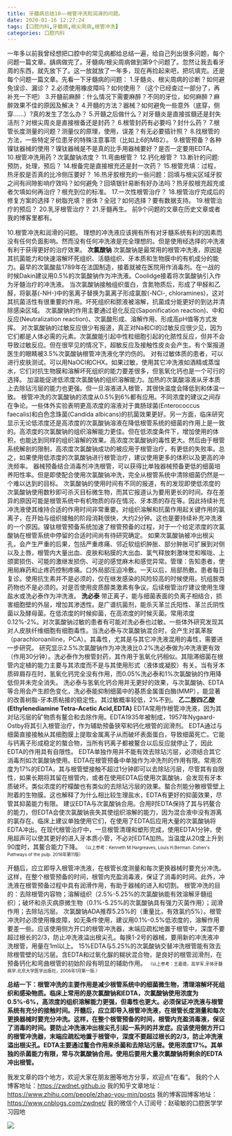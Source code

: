 ```yaml
---
title: 牙髓病总结10——根管冲洗和润滑的问题。
date: 2020-01-16 12:27:24
tags: [口腔内科,牙髓病,根尖周病,根管冲洗]
categories: 口腔内科
---
```

一年多以前我曾经想把口腔中的常见病都给总结一遍，给自己列出很多问题，每个问题一篇文章。龋病做完了。牙髓病/根尖周病做到第9个问题了。忽然让我去看牙周的东西，就先放下了。这一放就放了一年多，现在再捡起来吧，把坑填完。还是每个问题一篇文章。先看一下牙髓病的问题：
1.牙髓炎、根尖周病的诊断？如何避免误诊、漏诊？
2.必须使用橡皮障吗？如何使用？（这个已经查过一部分了，再补充一下吧）
3.开髓前麻醉：什么情况下需要麻醉？不同的牙位，如何麻醉？麻醉效果不佳的原因及解决？
4.开髓的方法？器械？如何避免一些意外（底穿，侧穿......）?真的发生了怎么办？
5.开髓之后做什么？对牙髓炎是直接拔髓还是封失活剂？对根尖周炎是直接根备还是封药？
6.根管封药有必要吗？封什么药？
7.根管长度测量的问题？测量仪的原理，使用，误差？有无必要插针照？
8.找根管的方法，一些特定牙位患牙的特殊注意事项（比如上6的MB2）。
9.根管预备？各种镍钛器械的使用？镍钛器械是不是真的比手用器械要好？是否一定要用EDTA。
10.根管冲洗用药？次氯酸钠浓度？
11.弯曲根管？
12.钙化根管？
13.断针的问题:预防，处理，预后？
14.根备完是直接根充还是封一次药？
15.根管充填：过程，热牙胶是否真的比冷侧压要好？
16.热牙胶根充的一些问题：回填与根尖区域牙胶之间有间隙影响疗效吗？如何避免？回填银针易断有好办法吗？热牙胶根充超充或者欠填如何再治疗？根充到位的标准。
17.一次性根管治疗？
18.根管治疗完成后的修复方案的选择？树脂充填？嵌体？全冠？如何选择？要有数据支持。
19.根管治疗的预后？
20.乳牙根管治疗？
21.牙髓再生。
前9个问题的文章在历史文章或者我的博客里都有。

10.根管冲洗和润滑的问题。
理想的冲洗液应该拥有所有对牙髓系统有利的因素而没有任何负面影响。然而没有任何冲洗液是完全理想的。但是使用经选择的冲洗液有利于获得更好的治疗效果。
**次氯酸钠**
次氯酸钠是最常用的根管冲洗液，原因是其抗菌能力和快速溶解坏死组织、活髓组织、牙本质和生物膜中的有机成分的能力。最早的次氯酸盐1789年在法国制造，接着就被在医院用作消毒剂。在一战的时候Dakin建议用0.5%的次氯酸钠作为冲洗液。Coolidge接着将次氯酸钠引入作为牙髓治疗的冲洗液。
当次氯酸钠接触组织蛋白，含氮物质后，形成了甲醛和乙醛，将氨基(-NH-)中的氢离子替换为氯离子形成氯胺(-NCl-, chloramines)，这对其抗菌活性有很重要的作用。坏死组织和脓液被溶解，抗菌成分能更好的到达并清除感染区域。
次氯酸钠的作用主要通过皂化反应(Saponification reaction)、中和反应(Neutralization reaction)、次氯酸形成、溶解作用、形成高pH值等方式发挥。
对次氯酸钠的过敏反应很少有报道，真正对Na和Cl的过敏反应很少见，因为它们都是人体必需的元素。次氯酸能引起中性粒细胞引起的化脓性反应，但并不会导致过敏反应。但在很罕见的情况下，超敏反应及接触性皮炎会产生。有个案报道医生的眼睛被3.5%次氯酸钠根管冲洗液化学灼伤的。
对有过敏体质的患者，可以进行皮肤测试。可以用NaOCl和CHX。如果过敏，使用其它冲洗液如酒精或蒸馏水，它们对抗生物膜和溶解坏死组织的能力要差很多，但氢氧化钙也是一个可行的选择。
加温能促进低浓度次氯酸钠的组织溶解能力。加热的次氯酸溶液从牙本质上去除玷污层的能力也更强。但一旦溶液进入根管，其很快温度会降低到和体温一致。
根管冲洗的次氯酸钠的浓度从0.5%到6%都有应用。不同浓度的建议之间存在争论。一些体外实验表明更高浓度的溶液对于粪肠球菌(Enterococcus faecalis)和白色念珠菌(Candida albicans)的抗菌效果更好。另一方面，临床研究显示无论低浓度还是高浓度的次氯酸钠溶液在降低根管系统的细菌的作用上是一致的。高浓度的次氯酸钠的组织溶解能力更佳。但在低浓度条件下，增加使用的体积，也能达到同样的组织溶解的效果。高浓度次氯酸钠的毒性更大。然后由于根管系统解剖的限制，高浓度次氯酸钠成功的被应用于根管治疗，有更低的失败率。总之，如果使用低浓度的次氯酸钠进行根管治疗，建议使用更多的体积以及更高的冲洗频率。
器械预备结合消毒剂冲洗根管，可以获得比单独器械预备更低的细菌培养阳性率。但是即使配合使用次氯酸钠冲洗，完全从根管系统中清除细菌仍然是一个难以达到的目标。
次氯酸钠的使用时间有不同的报道，有的发现即使低浓度的次氯酸钠使用数秒即可杀灭目标微生物，而其它报道认为要用更长的时间。存在差异的原因可能是根管系统中有机物质的存在情况、牙本质的存在等。因此持续补充冲洗液使其维持合适的作用时间非常重要。对组织溶解和抗菌作用起关键作用的氯离子，在开始与组织接触的阶段消耗很快，大约2分钟。这也是要持续补充冲洗液的一个原因。镍钛根管预备系统加速了根管预备的过程，对于一个给定浓度的次氯酸钠在根管系统中停留的合适时间尚有待研究确定。
如果次氯酸钠被冲出根尖孔，会产生严重的后果，包括严重疼痛、邻近软组织肿胀、部分肿胀可扩展到对侧以及上唇，根管内大量出血、皮肤和粘膜的大出血、氯气释放刺激味觉和喉咙、上颌窦损伤、可能的激继发损伤、可逆的感觉麻木和感觉异常。管理：告知患者，使用局麻药和止疼药控制疼痛。口外局部压迫冷敷。一天以后，局部热敷。患者每日复诊。使用抗生素并不是必须的，仅在继发感染的风险较高的时候使用。抗组胺类药物也不是必须的。对是否使用皮质醇类激素有争议。后续根管治疗建议使用生理盐水或洗必泰作为冲洗液。
**洗必泰**
带正离子，能与细菌表面的负离子相结合，损害细胞壁的外层，增加其渗透性。是广谱抗菌剂，能杀灭革兰氏阳性、革兰氏阴性菌以及酵母菌。在低浓度的时候抑菌，在高浓度的时候灭菌。常用浓度0.12%-2%。对次氯酸钠过敏的患者有可能对洗必泰也过敏。一些体外研究发现其对人皮肤纤维细胞有细胞毒性。当洗必泰与次氯酸钠混合时，会产生对氯苯胺（parachloroaniline，PCA）。其毒性，尤其是与其它冲洗液混用的毒性，需要进一步研究。
研究显示2.5%次氯酸钠作为冲洗液比0.2%洗必泰做为冲洗液更有效（作用30分钟）。洗必泰作为根管封药，其作用于氢氧化钙相似。其阻滞细菌在根管内定植的能力主要与其浓度而不是与其使用形式（液体或凝胶）有关。当有牙本质碎屑存在时，氢氧化钙完全没有作用，而0.05%洗必泰和1%次氯酸钠的作用降低但并未完全消失。
洗必泰与氢氧化钙合用并无更好的效果，与次氯酸钠、EDTA等合用会产生颜色变化，洗必泰能抑制细菌中的基质金属蛋白酶(MMP），能显著的改善树脂-牙本质粘接的稳定性。其过敏概率较低，2%不到。
**乙二胺四乙酸(Ethylenediamine Tetra-Acetic Acid,EDTA)**
EDTA常用作根管冲洗液，因为其对玷污层的矿物质有鳌合和去除作用。EDTA1935年被制成，1957年Nygaard-Ostby将其引入根管治疗，作为辅助预备狭窄和钙化根管的润滑剂。
EDTA通过与细菌直接接触从其细胞膜上提取金属离子从而破坏表面蛋白，导致细菌死亡。它能与钙离子形成稳定的螯合物，当所有钙离子都被鳌合以后反应就停止了，因此EDTA的作用具有自限性。
EDTA单独作用并不能有效去除玷污层，必须结合其它消毒剂如次氯酸钠使用。EDTA在根管预备中单独作为冲洗剂的作用有限。常用浓度为17%的EDTA，其与根管壁接触不超过1分钟即可以去除玷污层，尽管其有自限性，如果长期将其留在根管内，或者在使用EDTA后使用次氯酸钠，会发现有牙本质破坏。类似浓度的柠檬酸也有类似的去除玷污层的效果。螯合剂能分散根管壁上附着的生物膜。这也解释了为什么相比较生理盐水，EDTA有更好的抑菌效果，尽管其抑菌能力有限。
建议EDTA与次氯酸钠合用。合用时EDTA保持了其与钙鳌合的能力，但EDTA会使次氯酸钠丧失其使组织溶解的能力，因为混合液中没有游离的氯存在。临床上建议单独使用它们，在使用了EDTA后应用大量的次氯酸钠将EDTA冲出。在现代根管治疗中，一旦根管清理和塑形完成，使用EDTA1分钟，使用超声可以使其更好的进入牙本质小管，不必对EDTA加热。当温度从20度上升到90度时，其鳌合能力下降。
<font size = 1>（以上参考：Kenneth M.Hargreaves, Louis H.Berman. Cohen's Pathways of the pulp. 2016年第11版）</font>

开髓后，应立即导入根管冲洗液，在根管长度测量和每次更换器械时要充分冲洗。这样，在整个根管预备的时间，根管内充盈消毒液，保证了消毒的时间。此外，冲洗液在根管预备过程中具有润滑作用，有助于器械的进入和切割。
根管冲洗的目的：去除根管内容物；溶解组织（2.5%-5.25%的次氯酸钠能有效溶解牙髓组织）；破坏和杀灭病原微生物（0.1%-5.25%的次氯酸钠具有强力灭菌作用）；润滑作用；去除玷污层。
次氯酸钠ADA推荐5.25%的（重量比，有效氯约5%）。根管冲洗时必须使用橡皮障，如无条件使用，建议用0.1%-0.5%低浓度的，溶解作用要差一些。应该使用侧方开口的根管冲洗器，末端应疏松地置于根管中，深度不要超过根长的2/3，防止冲洗液溢出根尖孔。每换1-2号的器械，要用新的冲洗液冲洗根管，用量在1ml以上。
15%EDTA与5.25%的次氯酸钠交替冲洗根管能有效去除根管壁的玷污层。含EDTA和过氧化脲的糊状混合物，是良好的根管润滑剂，在预备钙化和弯曲根管的初始阶段有明显的辅助作用。
<font size = 1>（以上参考：王嘉德，高学军.牙体牙髓病学.北京大学医学出版社，2006年1月第一版.）</font>

**总结一下：根管冲洗的主要作用是减少根管系统中的细菌微生物，清理溶解坏死组织和感染物质。临床上常用的是次氯酸钠和EDTA，次氯酸钠使用浓度为0.5%-6%，高浓度的组织溶解能力更强，但毒性也更大。必须保证冲洗液与根管系统有充分的接触时间。开髓后，应立即导入根管冲洗液，在根管长度测量和每次更换器械时要充分冲洗。这样，在整个根管预备的时间，根管内充盈消毒液，保证了消毒的时间。要防止冲洗液冲出根尖孔引起一系列的并发症。应该使用侧方开口的根管冲洗器，末端应疏松地置于根管中，深度不要超过根长的2/3，防止冲洗液溢出根尖孔。EDTA主要通过鳌合作用来杀菌和去除玷污层。使用浓度17%。其单独的杀菌能力有限，常与次氯酸钠合用。使用后要用大量次氯酸钠将剩余的EDTA冲出根管。**

我发文章的四个地方，欢迎大家在朋友圈等地方分享，欢迎点“在看”。
我的个人博客地址：https://zwdnet.github.io
我的知乎文章地址： https://www.zhihu.com/people/zhao-you-min/posts
我的博客园博客地址： https://www.cnblogs.com/zwdnet/
我的微信个人订阅号：赵瑜敏的口腔医学学习园地


![](https://zymblog-1258069789.cos.ap-chengdu.myqcloud.com/other/wx.jpg)